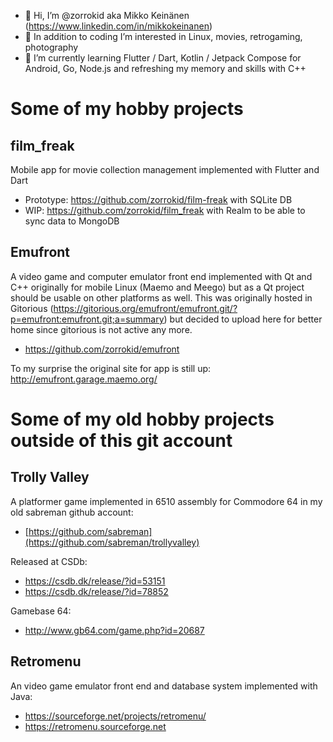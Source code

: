 - 👋 Hi, I’m @zorrokid aka Mikko Keinänen (https://www.linkedin.com/in/mikkokeinanen)
- 👀 In addition to coding I’m interested in Linux, movies, retrogaming, photography
- 🌱 I’m currently learning Flutter / Dart, Kotlin / Jetpack Compose for Android, Go, Node.js and refreshing my memory and skills with C++

# Some of my hobby projects

## film_freak

Mobile app for movie collection management implemented with Flutter and Dart
- Prototype: https://github.com/zorrokid/film-freak with SQLite DB
- WIP: https://github.com/zorrokid/film_freak with Realm to be able to sync data to MongoDB

## Emufront

A video game and computer emulator front end implemented with Qt and C++ originally for mobile Linux (Maemo and Meego) but as a Qt project should be usable on other platforms as well. This was originally hosted in Gitorious (https://gitorious.org/emufront/emufront.git/?p=emufront:emufront.git;a=summary) but decided to upload here for better home since gitorious is not active any more.

- https://github.com/zorrokid/emufront

To my surprise the original site for app is still up: http://emufront.garage.maemo.org/

# Some of my old hobby projects outside of this git account

## Trolly Valley 

A platformer game implemented in 6510 assembly for Commodore 64 in my old sabreman github account:
- [https://github.com/sabreman](https://github.com/sabreman/trollyvalley)

Released at CSDb:
- https://csdb.dk/release/?id=53151
- https://csdb.dk/release/?id=78852

Gamebase 64:
- http://www.gb64.com/game.php?id=20687

## Retromenu

An video game emulator front end and database system implemented with Java:
- https://sourceforge.net/projects/retromenu/ 
- https://retromenu.sourceforge.net

<!---
zorrokid/zorrokid is a ✨ special ✨ repository because its `README.md` (this file) appears on your GitHub profile.
You can click the Preview link to take a look at your changes.
--->
